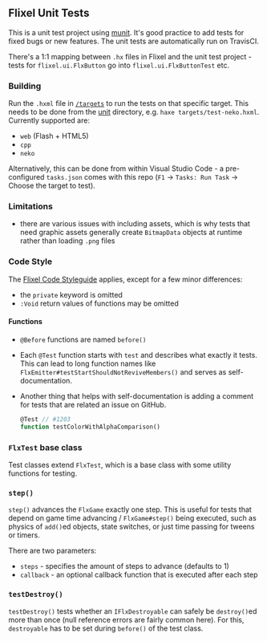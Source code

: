 Flixel Unit Tests
-----------------

This is a unit test project using [munit](https://github.com/massiveinteractive/MassiveUnit). It's good practice to add tests for fixed bugs or new features. The unit tests are automatically run on TravisCI.

There's a 1:1 mapping between `.hx` files in Flixel and the unit test project - tests for `flixel.ui.FlxButton` go into `flixel.ui.FlxButtonTest` etc.


### Building

Run the `.hxml` file in [`/targets`](targets) to run the tests on that specific target. This needs to be done from the [unit](.) directory, e.g. `haxe targets/test-neko.hxml`. Currently supported are:

- `web` (Flash + HTML5)
- `cpp`
- `neko`

Alternatively, this can be done from within Visual Studio Code - a pre-configured `tasks.json` comes with this repo (`F1` -> `Tasks: Run Task` -> Choose the target to test).

### Limitations

- there are various issues with including assets, which is why tests that need graphic assets generally create `BitmapData` objects at runtime rather than loading `.png` files

### Code Style

The [Flixel Code Styleguide](http://haxeflixel.com/documentation/code-style/) applies, except for a few minor differences:

- the `private` keyword is omitted
- `:Void` return values of functions may be omitted

#### Functions

- `@Before` functions are named `before()`
- Each `@Test` function starts with `test` and describes what exactly it tests. This can lead to long function names like `FlxEmitter#testStartShouldNotReviveMembers()` and serves as self-documentation.
- Another thing that helps with self-documentation is adding a comment for tests that are related an issue on GitHub.

	```haxe
	@Test // #1203
	function testColorWithAlphaComparison()
	```

### `FlxTest` base class

Test classes extend `FlxTest`, which is a base class with some utility functions for testing.

### `step()`

`step()` advances the `FlxGame` exactly one step. This is useful for tests that depend on game time advancing / `FlxGame#step()` being executed, such as physics of `add()`ed objects, state switches, or just time passing for tweens or timers.

There are two parameters:
- `steps` - specifies the amount of steps to advance (defaults to 1)
- `callback` - an optional callback function that is executed after each step

### `testDestroy()`

`testDestroy()` tests whether an `IFlxDestroyable` can safely be `destroy()`ed more than once (null reference errors are fairly common here). For this, `destroyable` has to be set during `before()` of the test class.
